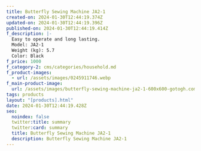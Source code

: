 ```yaml
---
title: Butterfly Sewing Machine JA2-1
created-on: 2024-01-30T12:44:19.374Z
updated-on: 2024-01-30T12:44:19.396Z
published-on: 2024-01-30T12:44:19.414Z
f_description: |-
  Easy to operate and long lasting.
  Model: JA2-1
  Weight (kg): 5.7
  Color: Black
f_price: 1000
f_category-2: cms/categories/household.md
f_product-images:
  - url: /assets/images/0245911746.webp
f_main-product-image:
  url: /assets/images/butterfly-sewing-machine-ja2-1-600x600-gotogh.com-ghana-accra.jpg
tags: products
layout: "[products].html"
date: 2024-01-30T12:44:19.428Z
seo:
  noindex: false
  twitter:title: summary
  twitter:card: summary
  title: Butterfly Sewing Machine JA2-1
  description: Butterfly Sewing Machine JA2-1
---
```

